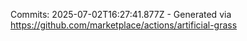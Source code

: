 Commits: 2025-07-02T16:27:41.877Z - Generated via https://github.com/marketplace/actions/artificial-grass
<br>
